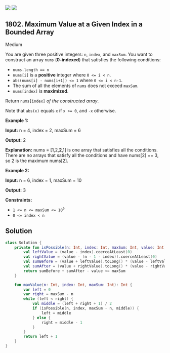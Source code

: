 [![](https://img.shields.io/github/stars/javadev/LeetCode-in-Kotlin?label=Stars&style=flat-square)](https://github.com/javadev/LeetCode-in-Kotlin)
[![](https://img.shields.io/github/forks/javadev/LeetCode-in-Kotlin?label=Fork%20me%20on%20GitHub%20&style=flat-square)](https://github.com/javadev/LeetCode-in-Kotlin/fork)

## 1802\. Maximum Value at a Given Index in a Bounded Array

Medium

You are given three positive integers: `n`, `index`, and `maxSum`. You want to construct an array `nums` (**0-indexed**) that satisfies the following conditions:

*   `nums.length == n`
*   `nums[i]` is a **positive** integer where `0 <= i < n`.
*   `abs(nums[i] - nums[i+1]) <= 1` where `0 <= i < n-1`.
*   The sum of all the elements of `nums` does not exceed `maxSum`.
*   `nums[index]` is **maximized**.

Return `nums[index]` _of the constructed array_.

Note that `abs(x)` equals `x` if `x >= 0`, and `-x` otherwise.

**Example 1:**

**Input:** n = 4, index = 2, maxSum = 6

**Output:** 2

**Explanation:** nums = [1,2,**2**,1] is one array that satisfies all the conditions. There are no arrays that satisfy all the conditions and have nums[2] == 3, so 2 is the maximum nums[2].

**Example 2:**

**Input:** n = 6, index = 1, maxSum = 10

**Output:** 3

**Constraints:**

*   <code>1 <= n <= maxSum <= 10<sup>9</sup></code>
*   `0 <= index < n`

## Solution

```kotlin
class Solution {
    private fun isPossible(n: Int, index: Int, maxSum: Int, value: Int): Boolean {
        val leftValue = (value - index).coerceAtLeast(0)
        val rightValue = (value - (n - 1 - index)).coerceAtLeast(0)
        val sumBefore = (value + leftValue).toLong() * (value - leftValue + 1) / 2
        val sumAfter = (value + rightValue).toLong() * (value - rightValue + 1) / 2
        return sumBefore + sumAfter - value <= maxSum
    }

    fun maxValue(n: Int, index: Int, maxSum: Int): Int {
        var left = 0
        var right = maxSum - n
        while (left < right) {
            val middle = (left + right + 1) / 2
            if (isPossible(n, index, maxSum - n, middle)) {
                left = middle
            } else {
                right = middle - 1
            }
        }
        return left + 1
    }
}
```